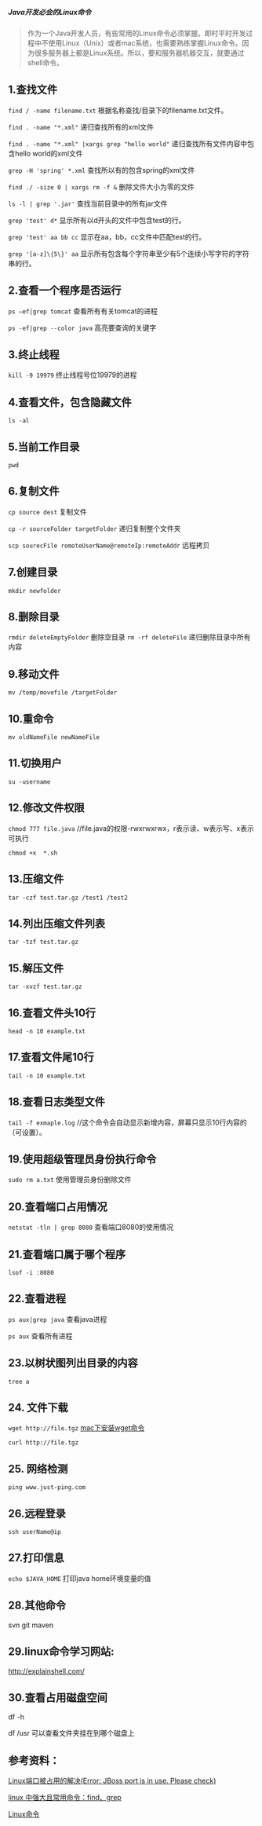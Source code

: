 ##### Java开发必会的Linux命令

> 作为一个Java开发人员，有些常用的Linux命令必须掌握。即时平时开发过程中不使用Linux（Unix）或者mac系统，也需要熟练掌握Linux命令。因为很多服务器上都是Linux系统。所以，要和服务器机器交互，就要通过shell命令。

## 1.查找文件

`find / -name filename.txt` 根据名称查找/目录下的filename.txt文件。

`find . -name "*.xml"` 递归查找所有的xml文件

`find . -name "*.xml" |xargs grep "hello world"` 递归查找所有文件内容中包含hello world的xml文件

`grep -H 'spring' *.xml` 查找所以有的包含spring的xml文件

`find ./ -size 0 | xargs rm -f &` 删除文件大小为零的文件

`ls -l | grep '.jar'` 查找当前目录中的所有jar文件

`grep 'test' d*` 显示所有以d开头的文件中包含test的行。

`grep 'test' aa bb cc` 显示在aa，bb，cc文件中匹配test的行。

`grep '[a-z]\{5\}' aa` 显示所有包含每个字符串至少有5个连续小写字符的字符串的行。

## 2.查看一个程序是否运行

`ps –ef|grep tomcat` 查看所有有关tomcat的进程

`ps -ef|grep --color java` 高亮要查询的关键字

## 3.终止线程

`kill -9 19979` 终止线程号位19979的进程

## 4.查看文件，包含隐藏文件

```
ls -al
```

## 5.当前工作目录

```
pwd
```

## 6.复制文件

`cp source dest` 复制文件

`cp -r sourceFolder targetFolder` 递归复制整个文件夹

`scp sourecFile romoteUserName@remoteIp:remoteAddr` 远程拷贝

## 7.创建目录

```
mkdir newfolder
```

## 8.删除目录

`rmdir deleteEmptyFolder` 删除空目录 `rm -rf deleteFile` 递归删除目录中所有内容

## 9.移动文件

```
mv /temp/movefile /targetFolder
```

## 10.重命令

```
mv oldNameFile newNameFile
```

## 11.切换用户

```
su -username
```

## 12.修改文件权限

`chmod 777 file.java` //file.java的权限-rwxrwxrwx，r表示读、w表示写、x表示可执行

`chmod +x  *.sh`

## 13.压缩文件

```
tar -czf test.tar.gz /test1 /test2
```

## 14.列出压缩文件列表

```
tar -tzf test.tar.gz
```

## 15.解压文件

```
tar -xvzf test.tar.gz
```

## 16.查看文件头10行

```
head -n 10 example.txt
```

## 17.查看文件尾10行

```
tail -n 10 example.txt
```

## 18.查看日志类型文件

`tail -f exmaple.log` //这个命令会自动显示新增内容，屏幕只显示10行内容的（可设置）。

## 19.使用超级管理员身份执行命令

`sudo rm a.txt` 使用管理员身份删除文件

## 20.查看端口占用情况

`netstat -tln | grep 8080` 查看端口8080的使用情况

## 21.查看端口属于哪个程序

```
lsof -i :8080
```

## 22.查看进程

`ps aux|grep java` 查看java进程

`ps aux` 查看所有进程

## 23.以树状图列出目录的内容

```
tree a
```

## 24. 文件下载

`wget http://file.tgz` [mac下安装wget命令](http://www.hollischuang.com/archives/548)

```
curl http://file.tgz
```

## 25. 网络检测

```
ping www.just-ping.com
```

## 26.远程登录

```
ssh userName@ip
```

## 27.打印信息

`echo $JAVA_HOME` 打印java home环境变量的值

## 28.其他命令

svn git maven

## 29.linux命令学习网站:

<http://explainshell.com/>

## 30.查看占用磁盘空间

df -h

df /usr 可以查看文件夹挂在到哪个磁盘上

## 参考资料：

[Linux端口被占用的解决(Error: JBoss port is in use. Please check)](http://www.hollischuang.com/archives/239)

[linux 中强大且常用命令：find、grep](https://linux.cn/article-1672-1.html)

[Linux命令](http://blog.csdn.net/tianshijianbing1989/article/details/40780463)